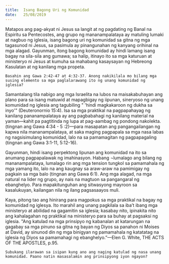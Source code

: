 ```yaml
---
title:  Isang Bagong Uri ng Komunidad
date:   25/08/2019
---
```


Matapos ang pag-akyat ni Jesus sa langit at ng pagdating ng Banal na Espiritu sa Pentecostes, ang grupo ng mananampalataya ay matuling lumaki at nagbuo ng iglesia, isang bagong uri ng komunidad sa gitna ng mga tagasunod ni Jesus, sa pasimula ay pinangunahan ng kanyang orihinal na mga alagad. Gayunman, itong bagong komunidad ay hindi lamang isang bagay na sila-sila ang gumawa; sa halip, itinayo ito sa mga katuruan at ministeryo ni Jesus at kumuha sa mahabang kasaysayan ng Hebreong Kasulatan at ng kanilang mga propeta.

`Basahin ang Gawa 2:42-47 at 4:32-37. Anong nakikilala mo bilang mga susing elemento sa mga paglalarawang ito ng unang komunidad ng iglesia?`

Samantalang tila nabigo ang mga Israelita na lubos na maisakabuhayan ang plano para sa isang matuwid at mapagbigay ng iipunan, sineryoso ng unang komunidad ng iglesia ang tagubiling " 'hindi magkakaroon ng dukha sa inyo'" (Deuteronornio 15:4). Isa sa mga praktikal na pagpapahayag ng kanilang pananampalataya ay ang pagbabahagi ng kanilang material na yaman—kahit pa pagtitinda ng lupa at pag-aambag ng pondong nakolekta. (tingnan ang Gawa 4:34 - 5 :2)—para masapatan ang pangangailangan ng kapwa nila mananampalataya, at saka maging pagpapala sa mga nasa labas ng nagsisimulang komunidad,	 lalo na sa pamamagitan ng pagpapagaling (tingnan ang Gawa 3:1-11, 5:12-16).

Gayunman, hindi isang perpektong lipunan ang komunidad na ito sa anumang pagpapalawak ng imahinasyon. Habang ¬lumalago ang bilang ng mananampalataya, lumalago rin ang mga tension tungkol sa pamamahala ng mga yamang ito, lalo na ang kaugnay sa araw-araw na pamimigay ng pagkain sa mga balo (tingnan ang  Gawa 6:1). Ang mga alagad, na mga natural na lider ng grupo, ay nais na magtuon sa pangangaral ng ebanghelyo. Para mapakitunguhan ang sitwasyong mayroon sa kasalukuyan, kailangan nila ng ilang pagsasaayos muli.

Kaya, pitong tao ang hinirang para magpokus sa mga praktikal na bagay ng komunidad ng iglesya. Ito marahil ang unang pagkilala sa iba’t ibang mga ministeryo at abilidad na gagamitin sa iglesia; kasabay nito, ipinakita nito ang kahalagahan ng praktikal na ministeryo para sa buhay at pagsaksi ng iglesia.  "Ang katulad na mga prinsipyo ng kabanalan at katarungan na gagabay sa mga pinuno sa gitna ng bayan ng Diyos sa panahon ni Moises at David, ay sinunod din ng mga binigyan ng pamamahala ng katatatag na iglesia ng Diyos sa pamamahagi ng ebanghelyo.”—Elen G. White, THE ACTS OF THE APOSTLES, p.95.

`Subukang ilarawan sa isipan kung ano ang naging katulad ng nasa unang komunidad. Paano natin masasalamin ang prinsipyong iyon ngayon?`